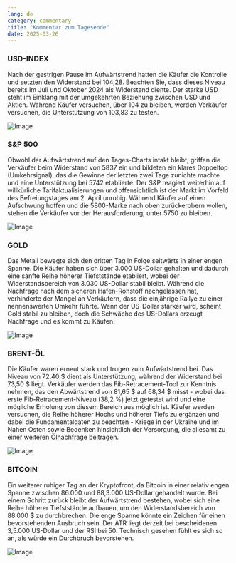 ```yaml
---
lang: de
category: commentary
title: "Kommentar zum Tagesende"
date: 2025-03-26
---
```


### USD-INDEX

Nach der gestrigen Pause im Aufwärtstrend hatten die Käufer die Kontrolle und setzten den Widerstand bei 104,28. Beachten Sie, dass dieses Niveau bereits im Juli und Oktober 2024 als Widerstand diente. Der starke USD steht im Einklang mit der umgekehrten Beziehung zwischen USD und Aktien. Während Käufer versuchen, über 104 zu bleiben, werden Verkäufer versuchen, die Unterstützung von 103,83 zu testen. 

![Image](https://markleighedu.github.io/img/Mar-2025/26-Mar-2025/gold.jpg)

### S&P 500

Obwohl der Aufwärtstrend auf den Tages-Charts intakt bleibt, griffen die Verkäufer beim Widerstand von 5837 ein und bildeten ein klares Doppeltop (Umkehrsignal), das die Gewinne der letzten zwei Tage zunichte machte und eine Unterstützung bei 5742 etablierte. Der S&P reagiert weiterhin auf willkürliche Tarifaktualisierungen und offensichtlich ist der Markt im Vorfeld des Befreiungstages am 2. April unruhig. Während Käufer auf einen Aufschwung hoffen und die 5800-Marke nach oben zurückerobern wollen, stehen die Verkäufer vor der Herausforderung, unter 5750 zu bleiben.  

![Image](https://markleighedu.github.io/img/Mar-2025/26-Mar-2025/price.jpg)

### GOLD

Das Metall bewegte sich den dritten Tag in Folge seitwärts in einer engen Spanne. Die Käufer haben sich über 3.000 US-Dollar gehalten und dadurch eine sanfte Reihe höherer Tiefststände etabliert, wobei der Widerstandsbereich von 3.030 US-Dollar stabil bleibt. Während die Nachfrage nach dem sicheren Hafen-Rohstoff nachgelassen hat, verhinderte der Mangel an Verkäufern, dass die einjährige Rallye zu einer nennenswerten Umkehr führte. Wenn der US-Dollar stärker wird, scheint Gold stabil zu bleiben, doch die Schwäche des US-Dollars erzeugt Nachfrage und es kommt zu Käufen.

![Image](https://markleighedu.github.io/img/Mar-2025/26-Mar-2025/pivot.jpg)

### BRENT-ÖL

Die Käufer waren erneut stark und trugen zum Aufwärtstrend bei. Das Niveau von 72,40 $ dient als Unterstützung, während der Widerstand bei 73,50 $ liegt. Verkäufer werden das Fib-Retracement-Tool zur Kenntnis nehmen, das den Abwärtstrend von 81,65 $ auf 68,34 $ misst - wobei das erste Fib-Retracement-Niveau (38,2 %) jetzt getestet wird und eine mögliche Erholung von diesem Bereich aus möglich ist. Käufer werden versuchen, die Reihe höherer Hochs und höherer Tiefs zu ergänzen und dabei die Fundamentaldaten zu beachten - Kriege in der Ukraine und im Nahen Osten sowie Bedenken hinsichtlich der Versorgung, die allesamt zu einer weiteren Ölnachfrage beitragen.

![Image](https://markleighedu.github.io/img/Mar-2025/26-Mar-2025/brentoil.jpg)

### BITCOIN

Ein weiterer ruhiger Tag an der Kryptofront, da Bitcoin in einer relativ engen Spanne zwischen 86.000 und 88,3.000 US-Dollar gehandelt wurde. Bei einem Schritt zurück bleibt der Aufwärtstrend bestehen, wobei sich eine Reihe höherer Tiefststände aufbauen, um den Widerstandsbereich von 88.000 $ zu durchbrechen. Die enge Spanne könnte ein Zeichen für einen bevorstehenden Ausbruch sein. Der ATR liegt derzeit bei bescheidenen 3,5.000 US-Dollar und der RSI bei 50. Technisch gesehen fühlt es sich so an, als würde ein Durchbruch bevorstehen.

![Image](https://markleighedu.github.io/img/Mar-2025/26-Mar-2025/bitcoin.jpg)


